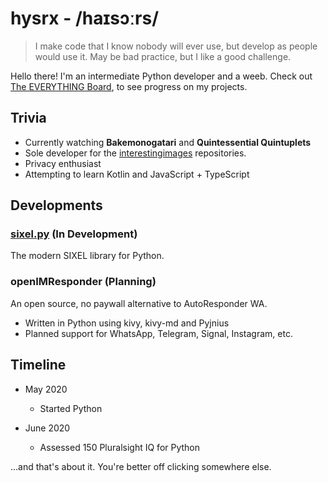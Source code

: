# hysrx - /haɪsɔːrs/

> I make code that I know nobody will ever use, but develop as people would use it. May be bad practice, but I like a good challenge.

Hello there! I'm an intermediate Python developer and a weeb.
Check out [The EVERYTHING Board](https://github.com/users/hysrx/projects/1), to see progress on my projects.

## Trivia

- Currently watching **Bakemonogatari** and **Quintessential Quintuplets**
- Sole developer for the [interestingimages](https://github.com/interestingimages) repositories.
- Privacy enthusiast
- Attempting to learn Kotlin and JavaScript + TypeScript

## Developments

### [sixel.py](https://github.com/hysrx/sixel.py) (In Development)

The modern SIXEL library for Python.

### openIMResponder (Planning)

An open source, no paywall alternative to AutoResponder WA.

- Written in Python using kivy, kivy-md and Pyjnius
- Planned support for WhatsApp, Telegram, Signal, Instagram, etc.

## Timeline

- May 2020
  - Started Python

- June 2020
  - Assessed 150 Pluralsight IQ for Python

...and that's about it. You're better off clicking somewhere else.
